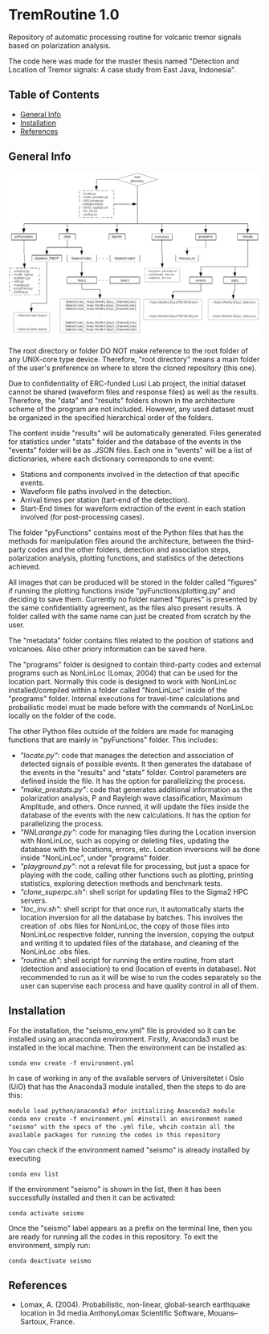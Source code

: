 # TremRoutine 1.0

Repository of automatic processing routine for volcanic tremor signals based on polarization analysis.

The code here was made for the master thesis named "Detection and Location of Tremor signals: A case study from East Java, Indonesia".

## Table of Contents
* [General Info](#general-info)
* [Installation](#installation)
* [References](#references)

## General Info

![Architecture](./code_architecture.png)

The root directory or folder DO NOT make reference to the root folder of any UNIX-core type device. Therefore, "root directory" means a main folder of the user's preference on where to store the cloned repository (this one).

Due to confidentiality of ERC-funded Lusi Lab project, the initial dataset cannot be shared (waveform files and response files) as well as the results. Therefore, the "data" and "results" folders shown in the architecture scheme of the program are not included. However, any used dataset must be organized in the specified hierarchical order of the folders.

The content inside "results" will be automatically generated. Files generated for statistics under "stats" folder and the database of the events in the "events" folder will be as .JSON files. Each one in "events" will be a list of dictionaries, where each dictionary corresponds to one event:

   - Stations and components involved in the detection of that specific events.
   - Waveform file paths involved in the detection.
   - Arrival times per station (tart-end of the detection).
   - Start-End times for waveform extraction of the event in each station involved (for post-processing cases).

The folder "pyFunctions" contains most of the Python files that has the methods for manipulation files around the architecture, between the third-party codes and the other folders, detection and association steps, polarization analysis, plotting functions, and statistics of the detections achieved.

All images that can be produced will be stored in the folder called "figures" if running the plotting functions inside "pyFunctions/plotting.py" and deciding to save them. Currently no folder named "figures" is presented by the same confidentiality agreement, as the files also present results. A folder called with the same name can just be created from scratch by the user.

The "metadata" folder contains files related to the position of stations and volcanoes. Also other priory information can be saved here.

The "programs" folder is designed to contain third-party codes and external programs such as NonLinLoc (Lomax, 2004) that can be used for the location part. Normally this code is designed to work with NonLinLoc installed/compiled within a folder called "NonLinLoc" inside of the "programs" folder. Internal executions for travel-time calculations and probailistic model must be made before with the commands of NonLinLoc locally on the folder of the code.

The other Python files outside of the folders are made for managing functions that are mainly in "pyFunctions" folder. This includes:

  - _"locate.py"_: code that manages the detection and association of detected signals of possible events. It then generates the database of the events in the "results" and "stats" folder. Control parameters are defined inside the file. It has the option for parallelizing the process.
  - _"make_prestats.py"_: code that generates additional information as the polarization analysis, P and Rayleigh wave classification, Maximum Amplitude, and others. Once runned, it will update the files inside the database of the events with the new calculations. It has the option for parallelizing the process.
  - _"NNLarange.py"_: code for managing files during the Location inversion with NonLinLoc, such as copying or deleting files, updating the database with the locations, errors, etc. Location inversions will be done inside "NonLinLoc", under "programs" folder.
  - _"playground.py"_: not a relevat file for processing, but just a space for playing with the code, calling other functions such as plotting, printing statistics, exploring detection methods and benchmark tests.
  - _"clone_superpc.sh"_: shell script for updating files to the Sigma2 HPC servers.
  - _"loc_inv.sh"_: shell script for that once run, it automatically starts the location inversion for all the database by batches. This involves the creation of .obs files for NonLinLoc, the copy of those files into NonLinLoc respective folder, running the inversion, copying the output and writing it to updated files of the database, and cleaning of the NonLinLoc .obs files.
  - _"routine.sh"_: shell script for running the entire routine, from start (detection and association) to end (location of events in database). Not recommended to run as it will be wise to run the codes separately so the user can supervise each process and have quality control in all of them.


## Installation

For the installation, the "seismo_env.yml" file is provided so it can be installed using an anaconda environment. Firstly, Anaconda3 must be installed in the local machine. Then the environment can be installed as:
```
conda env create -f environment.yml
```
In case of working in any of the available servers of Universitetet i Oslo (UiO) that has the Anaconda3 module installed, then the steps to do are this:
```
module load python/anaconda3 #for initializing Anaconda3 module
conda env create -f environment.yml #install an environment named "seismo" with the specs of the .yml file, whcih contain all the available packages for running the codes in this repository
```
You can check if the environment named "seismo" is already installed by executing
```
conda env list
```
If the environment "seismo" is shown in the list, then it has been successfully installed and then it can be activated:
```
conda activate seismo
```
Once the "seismo" label appears as a prefix on the terminal line, then you are ready for running all the codes in this repository. To exit the environment, simply run:
```
conda deactivate seismo
```

## References

  - Lomax, A. (2004). Probabilistic, non-linear, global-search earthquake location in 3d media.AnthonyLomax Scientific Software, Mouans–Sartoux, France.
